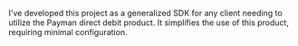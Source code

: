 I've developed this project as a generalized SDK for any client needing to utilize the Payman direct debit product. It simplifies the use of this product, requiring minimal configuration.
